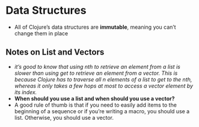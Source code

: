 # Data Structures
- All of Clojure’s data structures are **immutable**, meaning you can’t change them in place


## Notes on List and Vectors
- *it’s good to know that using nth to retrieve an element from a list is slower than using get to retrieve an element from a vector. This is because Clojure has to traverse all n elements of a list to get to the nth, whereas it only takes a few hops at most to access a vector element by its index.*
- **When should you use a list and when should you use a vector?** 
- A good rule of thumb is that if you need to easily add items to the beginning of a sequence or if you’re writing a macro, you should use a list. Otherwise, you should use a vector.

